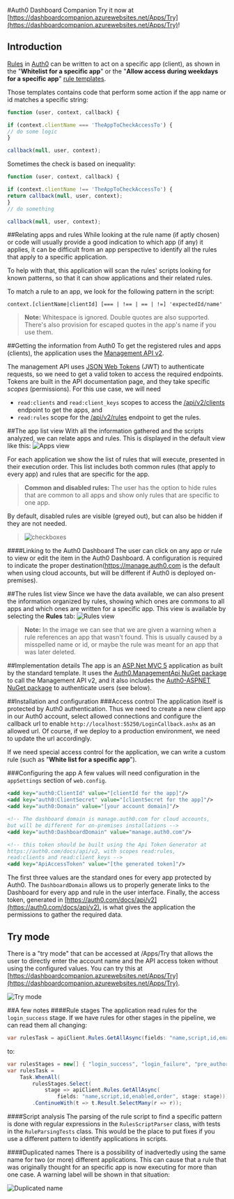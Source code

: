 ﻿#Auth0 Dashboard Companion
Try it now at [https://dashboardcompanion.azurewebsites.net/Apps/Try](https://dashboardcompanion.azurewebsites.net/Apps/Try)!

## Introduction

[Rules](https://auth0.com/docs/rules) in [Auth0](https://auth0.com/) can be written to act on a specific app (client), as shown in the "**Whitelist for a specific app**" or the "**Allow access during weekdays for a specific app**" [rule templates](https://manage.auth0.com/#/rules/new).

Those templates contains code that perform some action if the app name or id matches a specific string:
```javascript
function (user, context, callback) {

if (context.clientName === 'TheAppToCheckAccessTo') {
// do some logic
}

callback(null, user, context);
```
Sometimes the check is based on inequality:
```javascript
function (user, context, callback) {

if (context.clientName !== 'TheAppToCheckAccessTo') {
return callback(null, user, context);
}
// do something

callback(null, user, context);
```
##Relating apps and rules
While looking at the rule name (if aptly chosen) or code will usually provide a good indication to which app (if any) it applies, it can be difficult from an app perspective to identify all the rules that apply to a specific application.

To help with that, this application will scan the rules' scripts looking for known patterns, so that it can show applications and their related rules.

To match a rule to an app, we look for the following pattern in the script:
```
context.[clientName|clientId] [=== | !== | == | !=] 'expectedId/name'
```
> **Note:** Whitespace is ignored. Double quotes are also supported. There's also provision for escaped quotes in the app's name if you use them.

##Getting the information from Auth0
To get the registered rules and apps (clients), the application uses the [Management API v2](https://auth0.com/docs/api/v2).

The management API uses [JSON Web Tokens](https://jwt.io/) (JWT) to authenticate requests, so we need to get a valid token to access the required endpoints. Tokens are built in the API documentation page, and they take specific *scopes* (permissions). For this use case, we will need

 * `read:clients` and `read:client_keys` scopes to access the [/api/v2/clients](https://auth0.com/docs/api/v2#!/Clients/get_clients) endpoint to get the apps, and
 * `read:rules` scope for the [/api/v2/rules](https://auth0.com/docs/api/v2#!/Rules/get_rules) endpoint to get the rules.

##The app list view
With all the information gathered and the scripts analyzed, we can relate apps and rules. This is displayed in the default view like this:
![Apps view](http://i.imgur.com/T58lLcn.png)

For each application we show the list of rules that will execute, presented in their execution order. This list includes both common rules (that apply to every app) and rules that are specific for the app.

> **Common and disabled rules:** The user has the option to hide rules that are common to all apps and show only rules that are specific to one app.
>
By default, disabled rules are visible (greyed out), but can also be hidden if they are not needed.

>![checkboxes](http://i.imgur.com/wX9RqWQ.png)

####Linking to the Auth0 Dashboard
The user can click on any app or rule to view or edit the item in the Auth0 Dashboard. A configuration is required to indicate the proper destination(https://manage.auth0.com is the default when using cloud accounts, but will be different if Auth0 is deployed on-premises).


##The rules list view
Since we have the data available, we can also present the information organized by rules, showing which ones are commons to all apps and which ones are written for a specific app. This view is available by selecting the **Rules** tab:
![Rules view](http://i.imgur.com/vYjyKGM.png)

> **Note:** In the image we can see that we are given a warning when a rule references an app that wasn't found. This is usually caused by a misspelled name or id, or maybe the rule was meant for an app that was later deleted.

##Implementation details
The app is an [ASP.Net MVC 5](http://www.asp.net/mvc/mvc5) application as built by the standard template. It uses the [Auth0.ManagementApi NuGet package](https://www.nuget.org/packages/Auth0.ManagementApi) to call the Management API v2, and it also includes the [Auth0-ASPNET NuGet package](https://www.nuget.org/packages/Auth0-ASPNET/) to authenticate users (see below).

##Installation and configuration
###Access control
The application itself is protected by Auth0 authentication. Thus we need to create a new client app in our Auth0 account, select allowed connections and configure the callback url to enable `http://localhost:55250/LoginCallback.ashx` as an allowed url. Of course, if we deploy to a production environment, we need to update the url accordingly.

If we need special access control for the application, we can write a custom rule (such as "**White list for a specific app**").

###Configuring the app
A few values will need configuration in the `appSettings` section of `web.config`.

```xml
<add key="auth0:ClientId" value="[clientId for the app]"/>
<add key="auth0:ClientSecret" value="[clientSecret for the app]"/>
<add key="auth0:Domain" value="[your account domain]"/>

<!-- The dashboard domain is manage.auth0.com for cloud accounts,
but will be different for on-premises installations -->
<add key="auth0:DashboardDomain" value="manage.auth0.com"/>

<!-- this token should be built using the Api Token Generator at
https://auth0.com/docs/api/v2, with scopes read:rules,
read:clients and read:client_keys -->
<add key="ApiAccessToken" value="[the generated token]"/>
```

The first three values are the standard ones for every app protected by Auth0. The `DashboardDomain` allows us to properly generate links to the Dashboard for every app and rule in the user interface. Finally, the access token, generated in [https://auth0.com/docs/api/v2](https://auth0.com/docs/api/v2), is what gives the application the permissions to gather the required data.

## Try mode

There is a "try mode" that can be accessed at /Apps/Try that allows the user to directly
enter the account name and the API access token without using the configured values. 
You can try this at [https://dashboardcompanion.azurewebsites.net/Apps/Try](https://dashboardcompanion.azurewebsites.net/Apps/Try).

![Try mode](http://i.imgur.com/e0EuP9W.png)

##A few notes
####Rule stages
The application read rules for the `login_success` stage. If we have rules for other stages in the pipeline, we can read them all changing:

```c#
var rulesTask = apiClient.Rules.GetAllAsync(fields: "name,script,id,enabled,order");
```

to:
```c#
var rulesStages = new[] { "login_success", "login_failure", "pre_authorize", "user_registration", "user_blocked" };
var rulesTask =
    Task.WhenAll(
        rulesStages.Select(
            stage => apiClient.Rules.GetAllAsync(
                fields: "name,script,id,enabled,order", stage: stage)))
        .ContinueWith(t => t.Result.SelectMany(r => r));
```

####Script analysis
The parsing of the rule script to find a specific pattern is done with regular expressions in the `RulesScriptParser` class, with tests in the `RuleParsingTests` class.
This would be the place to put fixes if you use a different pattern to identify applications in scripts.

####Duplicated names
There is a possibility of inadvertedly using the same name for two (or more) different applications. This can cause that a rule that was originally thought for an specific app is now executing for more than one case.
A warning label will be shown in that situation:

![Duplicated name](http://i.imgur.com/d5geYLV.png)
